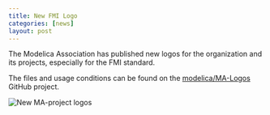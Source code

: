 ```yaml
---
title: New FMI Logo
categories: [news]
layout: post
---
```



The Modelica Association has published new logos for the organization and its projects, especially for the FMI standard.

The files and usage conditions can be found on the [modelica/MA-Logos](https://github.com/modelica/MA-Logos) GitHub project.

<img src="https://github.com/modelica/MA-Logos/raw/master/HighRes/Modelica_Association_Projects.png" alt="New MA-project logos" style="max-width:100%;">
